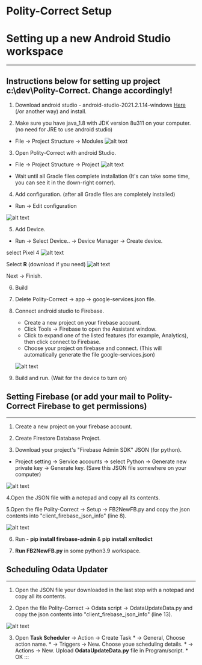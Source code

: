 
# Polity-Correct Setup

# Setting up a new Android Studio workspace

------------------------------------------------------------------------

## Instructions below for setting up project **c:\\dev\\Polity-Correct**. Change accordingly!

1.  Download android studio - android-studio-2021.2.1.14-windows
    [Here](https://developer.android.com/studio?gclid=CjwKCAjwj42UBhAAEiwACIhADvIFBMeIzud_oGeKv0pjvq84LroFB_QTxNCQRjYRrCeNV44SWYvHkhoC-uQQAvD_BwE&gclsrc=aw.ds)
    (/or another way) and install.

2.  Make sure you have java_1.8 with JDK version 8u311 on your computer.
    (no need for JRE to use android studio)

  -   File -\> Project Structure -\> Modules
  ![alt text](https://github.com/Project-Ariel/Polity-Correct/blob/main/reademe_png/Project%20structure.png)

3.  Open Polity-Correct with android Studio.

-   File -\> Project Structure -\> Project
 ![alt text](https://github.com/Project-Ariel/Polity-Correct/blob/main/reademe_png/Project%20structure%20gradle.png)

-   Wait until all Gradle files complete installation (It\'s can take
    some time, you can see it in the down-right corner).

4.  Add configuration. (after all Gradle files are completely installed)

-   Run -\> Edit configuration

![alt text](https://github.com/Project-Ariel/Polity-Correct/blob/main/reademe_png/Edit%20configuration.png)

5.  Add Device.

-   Run -\> Select Device.. -\> Device Manager -\> Create device.

select Pixel 4
![alt text](https://github.com/Project-Ariel/Polity-Correct/blob/main/reademe_png/device%20manager1.png)

Select **R** (download if you need)
![alt text](https://github.com/Project-Ariel/Polity-Correct/blob/main/reademe_png/device%20manager2.png)

Next -\> Finish.

6.  Build

7.  Delete Polity-Correct -\> app -\> google-services.json file.

8.  Connect android studio to Firebase.

    -   Create a new project on your firebase account.
    -   Click Tools -\> Firebase to open the Assistant window.
    -   Click to expand one of the listed features (for example,
        Analytics), then click connect to Firebase.
    -   Choose your project on firebase and connect. (This will
        automatically generate the file google-services.json)

    ![alt text](https://github.com/Project-Ariel/Polity-Correct/blob/main/reademe_png/Connect%20to%20Firebase.png)

9.  Build and run. (Wait for the device to turn on)

## Setting Firebase (or add your mail to Polity-Correct Firebase to get permissions)

------------------------------------------------------------------------

1.  Create a new project on your firebase account.

2.  Create Firestore Database Project.

3.  Download your project\'s \"Firebase Admin SDK\" JSON (for python).

-   Project setting -\> Service accounts -\> select Python -\> Generate
    new private key -\> Generate key. (Save this JSON file somewhere on
    your computer)

![alt text](https://github.com/Project-Ariel/Polity-Correct/blob/main/reademe_png/Firebase%20Admin%20SDK.png)

4.Open the JSON file with a notepad and copy all its contents.

5.Open the file Polity-Correct -\> Setup -\> FB2NewFB.py and copy the
json contents into \"client_firebase_json_info\" (line 8).

![alt text](https://github.com/Project-Ariel/Polity-Correct/blob/main/reademe_png/client_firebase_json_info.png)

6.  Run - **pip install firebase-admin** & **pip install xmltodict**

7.  **Run FB2NewFB.py** in some python3.9 workspace.
 
## Scheduling Odata Updater

------------------------------------------------------------------------
 
1.  Open the JSON file your downloaded in the last step with a notepad
    and copy all its contents.

2.  Open the file Polity-Correct -\> Odata script -\> OdataUpdateData.py
    and copy the json contents into \"client_firebase_json_info\" (line
    13).

![alt text](https://github.com/Project-Ariel/Polity-Correct/blob/main/reademe_png/client_firebase_json_info_Odata.png)

3.  Open **Task Scheduler** -\> Action -\> Create Task \* -\> General,
    Choose action name. \* -\> Triggers -\> New. Choose youe scheduling
    details. \* -\> Actions -\> New. Upload **OdataUpdateData.py** file
    in Program/script. \* OK
:::
